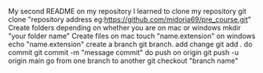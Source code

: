 My second README
on my repository I learned to clone my repository 
git clone "repository address eg:https://github.com/midoria69/pre_course.git" 
Create folders depending on whether you are on mac or windows 
mkdir "your folder name" 
Create files 
on mac 
touch "name.extension" 
on windows 
echo "name.extension" 
create a branch git branch.
add change
git add .
do commit
git commit -m "message commit"
do push on origin
git push -u origin main
go from one branch to another
git checkout "branch name"

